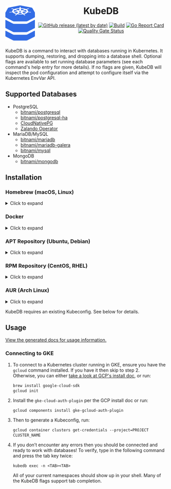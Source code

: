 <div align="center">
<h1>
  <img src="./assets/icon.svg" width="92" align="left">
  KubeDB
</h1>

[![GitHub release (latest by date)](https://img.shields.io/github/v/release/clevyr/kubedb)](https://github.com/clevyr/kubedb/releases)
[![Build](https://github.com/clevyr/kubedb/actions/workflows/build.yml/badge.svg)](https://github.com/clevyr/kubedb/actions/workflows/build.yml)
[![Go Report Card](https://goreportcard.com/badge/github.com/clevyr/kubedb)](https://goreportcard.com/report/github.com/clevyr/kubedb)
[![Quality Gate Status](https://sonarcloud.io/api/project_badges/measure?project=clevyr_kubedb&metric=alert_status)](https://sonarcloud.io/summary/new_code?id=clevyr_kubedb)

<br>
</div>

KubeDB is a command to interact with databases running in Kubernetes.
It supports dumping, restoring, and dropping into a database shell.
Optional flags are available to set running database parameters
(see each command's help entry for more details).
If no flags are given, KubeDB will inspect the pod configuration and attempt
to configure itself via the Kubernetes EnvVar API.

## Supported Databases
- PostgreSQL
  - [bitnami/postgresql](https://artifacthub.io/packages/helm/bitnami/postgresql)
  - [bitnami/postgresql-ha](https://artifacthub.io/packages/helm/bitnami/postgresql-ha)
  - [CloudNativePG](https://cloudnative-pg.io)
  - [Zalando Operator](https://github.com/zalando/postgres-operator)
- MariaDB/MySQL
  - [bitnami/mariadb](https://artifacthub.io/packages/helm/bitnami/mariadb)
  - [bitnami/mariadb-galera](https://artifacthub.io/packages/helm/bitnami/mariadb-galera)
  - [bitnami/mysql](https://artifacthub.io/packages/helm/bitnami/mysql)
- MongoDB
  - [bitnami/mongodb](https://artifacthub.io/packages/helm/bitnami/mongodb)

## Installation

### Homebrew (macOS, Linux)

<details>
  <summary>Click to expand</summary>

  ```shell
  brew install clevyr/tap/kubedb
  ```
</details>

### Docker

<details>
  <summary>Click to expand</summary>

KubeDB has a Docker image available at [`ghcr.io/clevyr/kubedb`](https://ghcr.io/clevyr/kubedb)

```shell
docker pull ghcr.io/clevyr/kubedb
```

To use this image, you will need to volume bind a couple of directories into the Docker container:

1. **Kubeconfig:** Typically, this will be at `~/.kube/config`, and the container expects it to be at `/.kube/config`.
   - Example: `-v "$HOME/.kube/config:/.kube/config"`
2. **Data dir:** A directory to hold the generated dump or that has a sql file to restore. The container expects this to be at `/data`.
   - Example: `-v "$PWD:/data"`

#### Example:
```shell
docker run --rm -it -v "$HOME/.kube:/.kube" -v "$PWD:/data" ghcr.io/clevyr/kubedb dump
```
</details>

### APT Repository (Ubuntu, Debian)

<details>
  <summary>Click to expand</summary>

1. If you don't have it already, install the `ca-certificates` package
   ```shell
   sudo apt install ca-certificates
   ```

2. Add Clevyr's apt repository
   ```
   echo 'deb [trusted=yes] https://apt.clevyr.com /' | sudo tee /etc/apt/sources.list.d/clevyr.list
   ```

3. Update apt repositories
   ```shell
   sudo apt update
   ```

4. Install KubeDB
   ```shell
   sudo apt install kubedb
   ```
</details>

### RPM Repository (CentOS, RHEL)

<details>
  <summary>Click to expand</summary>

1. If you don't have it already, install the `ca-certificates` package
   ```shell
   sudo yum install ca-certificates
   ```

2. Add Clevyr's rpm repository to `/etc/yum.repos.d/clevyr.repo`
   ```ini
   [clevyr]
   name=Clevyr
   baseurl=https://rpm.clevyr.com
   enabled=1
   gpgcheck=0
   ```

3. Install KubeDB
   ```shell
   sudo yum install kubedb
   ```
</details>

### AUR (Arch Linux)

<details>
  <summary>Click to expand</summary>

Install [kubedb-bin](https://aur.archlinux.org/packages/kubedb-bin) with your [AUR helper](https://wiki.archlinux.org/index.php/AUR_helpers) of choice.
</details>

KubeDB requires an existing Kubeconfig. See below for details.

## Usage

[View the generated docs for usage information.](docs/kubedb.md)

### Connecting to GKE

1. To connect to a Kubernetes cluster running in GKE,
   ensure you have the `gcloud` command installed. 
   If you have it then skip to step 2.  
   Otherwise, you can either [take a look at GCP's install doc](https://cloud.google.com/sdk/docs/install), 
   or run:

   ```shell
   brew install google-cloud-sdk
   gcloud init
   ```
2. Install the `gke-cloud-auth-plugin` per the GCP install doc or run:

    ```shell
    gcloud components install gke-gcloud-auth-plugin
    ```

3. Then to generate a Kubeconfig, run:

   ```shell
   gcloud container clusters get-credentials --project=PROJECT CLUSTER_NAME
   ```
   
4. If you don’t encounter any errors then you should be connected and ready to work with databases!
   To verify, type in the following command and press the tab key twice:

   ```shell
   kubedb exec -n <TAB><TAB>
   ```

   All of your current namespaces should show up in your shell.
   Many of the KubeDB flags support tab completion.
